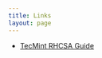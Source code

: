 ```yaml
---
title: Links
layout: page
---
```



* [TecMint RHCSA Guide](http://www.tecmint.com/category/rhcsa/)
